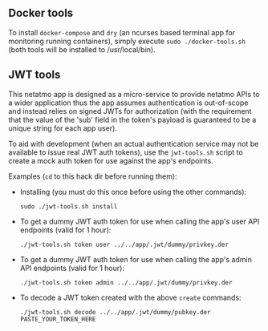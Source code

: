 ## Docker tools

To install `docker-compose` and `dry` (an ncurses based terminal app for monitoring
running containers), simply execute `sudo ./docker-tools.sh` (both tools will be
installed to /usr/local/bin).

## JWT tools

This netatmo app is designed as a micro-service to provide netatmo APIs to a wider
application thus the app assumes authentication is out-of-scope and instead relies 
on signed JWTs for authorization (with the requirement that the value of the 'sub'
field in the token's payload is guaranteed to be a unique string for each app user).

To aid with development (when an actual authentication service may not be
available to issue real JWT auth tokens), use the `jwt-tools.sh` script to
create a mock auth token for use against the app's endpoints.

Examples (`cd` to this hack dir before running them):

- Installing (you must do this once before using the other commands):

  `sudo ./jwt-tools.sh install`

- To get a dummy JWT auth token for use when calling the app's user API
  endpoints (valid for 1 hour):
  
  `./jwt-tools.sh token user ../../app/.jwt/dummy/privkey.der`

- To get a dummy JWT auth token for use when calling the app's admin API
  endpoints (valid for 1 hour):
  
  `./jwt-tools.sh token admin ../../app/.jwt/dummy/privkey.der`

- To decode a JWT token created with the above `create` commands:
  
  `./jwt-tools.sh decode ../../app/.jwt/dummy/pubkey.der PASTE_YOUR_TOKEN_HERE`
